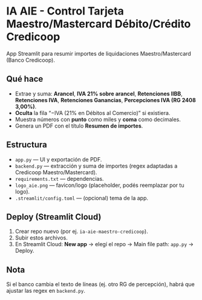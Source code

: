 # IA AIE - Control Tarjeta Maestro/Mastercard Débito/Crédito Credicoop

App Streamlit para resumir importes de liquidaciones Maestro/Mastercard (Banco Credicoop).

## Qué hace
- Extrae y suma: **Arancel**, **IVA 21% sobre arancel**, **Retenciones IIBB**, **Retenciones IVA**, **Retenciones Ganancias**, **Percepciones IVA (RG 2408 3,00%)**.
- **Oculta** la fila “−IVA (21% en Débitos al Comercio)” si existiera.
- Muestra números con **punto** como miles y **coma** como decimales.
- Genera un PDF con el título **Resumen de importes**.

## Estructura
- `app.py` — UI y exportación de PDF.
- `backend.py` — extracción y suma de importes (regex adaptadas a Credicoop Maestro/Mastercard).
- `requirements.txt` — dependencias.
- `logo_aie.png` — favicon/logo (placeholder, podés reemplazar por tu logo).
- `.streamlit/config.toml` — (opcional) tema de la app.

## Deploy (Streamlit Cloud)
1. Crear repo nuevo (por ej. `ia-aie-maestro-credicoop`).
2. Subir estos archivos.
3. En Streamlit Cloud: **New app** → elegí el repo → Main file path: `app.py` → Deploy.

## Nota
Si el banco cambia el texto de líneas (ej. otro RG de percepción), habrá que ajustar las regex en `backend.py`.

